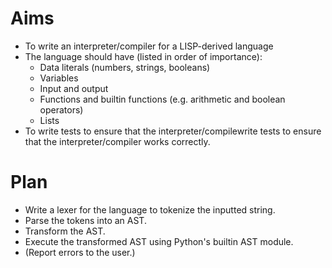# Aims
 - To write an interpreter/compiler for a LISP-derived language
 - The language should have (listed in order of importance):
   - Data literals (numbers, strings, booleans)
   - Variables
   - Input and output
   - Functions and builtin functions (e.g. arithmetic and boolean operators)
   - Lists
 - To write tests to ensure that the interpreter/compilewrite tests to ensure that the interpreter/compiler works correctly.

 # Plan
 - Write a lexer for the language to tokenize the inputted string.
 - Parse the tokens into an AST.
 - Transform the AST.
 - Execute the transformed AST using Python's builtin AST module.
 - (Report errors to the user.)